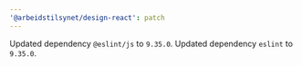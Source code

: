 ```yaml
---
'@arbeidstilsynet/design-react': patch
---
```


Updated dependency `@eslint/js` to `9.35.0`.
Updated dependency `eslint` to `9.35.0`.
